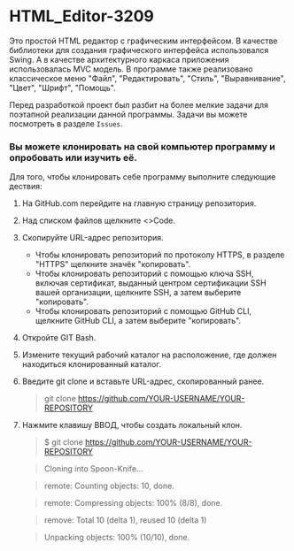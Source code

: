# HTML_Editor-3209
Это простой HTML редактор с графическим интерфейсом.
В качестве библиотеки для создания графического интерфейса использовался Swing.
А в качестве архитектурного каркаса приложения использовалась MVC модель.
В программе также реализовано классическое меню "Файл", "Редактировать", "Стиль", "Выравнивание", "Цвет", "Шрифт", "Помощь".

Перед разработкой проект был разбит на более мелкие задачи для поэтапной реализации данной программы. Задачи вы можете посмотреть в разделе `Issues`.

  ### Вы можете клонировать на свой компьютер программу и опробовать или изучить её. 
  Для того, чтобы клонировать себе программу выполните следующие дествия:

1. На GitHub.com перейдите на главную страницу репозитория.

2. Над списком файлов щелкните <>Code.

3. Скопируйте URL-адрес репозитория.

   * Чтобы клонировать репозиторий по протоколу HTTPS, в разделе "HTTPS" щелкните значёк "копировать".
   * Чтобы клонировать репозиторий с помощью ключа SSH, включая сертификат, выданный центром сертификации SSH вашей организации, щелкните SSH, а затем выберите "копировать".
   * Чтобы клонировать репозиторий с помощью GitHub CLI, щелкните GitHub CLI, а затем выберите "копировать".
     
4. Откройте GIT Bash.

5. Измените текущий рабочий каталог на расположение, где должен находиться клонированный каталог.

6. Введите git clone и вставьте URL-адрес, скопированный ранее.

   >git clone https://github.com/YOUR-USERNAME/YOUR-REPOSITORY

7. Нажмите клавишу ВВОД, чтобы создать локальный клон.

   >$ git clone https://github.com/YOUR-USERNAME/YOUR-REPOSITORY

   >Cloning into Spoon-Knife...

   >remote: Counting objects: 10, done.

   >remote: Compressing objects: 100% (8/8), done.

   >remove: Total 10 (delta 1), reused 10 (delta 1)

   >Unpacking objects: 100% (10/10), done.
